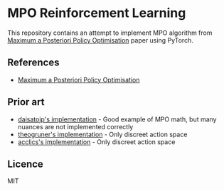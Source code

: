 # MPO Reinforcement Learning

This repository contains an attempt to implement MPO algorithm from [Maximum a Posteriori Policy Optimisation](https://arxiv.org/abs/1806.06920) 
paper using PyTorch.

## References

- [Maximum a Posteriori Policy Optimisation](https://arxiv.org/abs/1806.06920)

## Prior art
- [daisatojp's implementation](https://github.com/daisatojp/mpo) - Good example of MPO math, but many nuances are not implemented correctly
- [theogruner's implementation](https://github.com/theogruner/rl_pro_telu) - Only discreet action space
- [acclics's implementation](https://github.com/acyclics/MPO) - Only discreet action space

## Licence

MIT